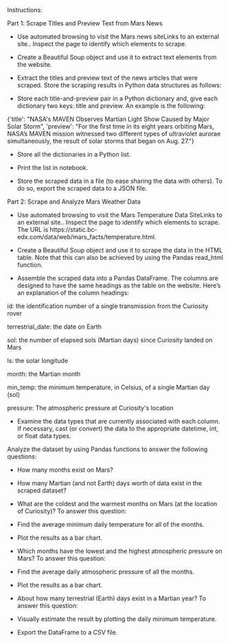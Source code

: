Instructions:


Part 1: Scrape Titles and Preview Text from Mars News


- Use automated browsing to visit the Mars news siteLinks to an external site.. Inspect the page to identify which elements to scrape.


- Create a Beautiful Soup object and use it to extract text elements from the website.


- Extract the titles and preview text of the news articles that were scraped. Store the scraping results in Python data structures as follows:


- Store each title-and-preview pair in a Python dictionary and, give each dictionary two keys: title and preview. An example is the following:


{'title': "NASA's MAVEN Observes Martian Light Show Caused by Major Solar Storm", 
 'preview': "For the first time in its eight years orbiting Mars, NASA’s MAVEN mission witnessed two different types of ultraviolet aurorae simultaneously, the result of solar storms that began on Aug. 27."}

 
- Store all the dictionaries in a Python list.


- Print the list in notebook.


- Store the scraped data in a file (to ease sharing the data with others). To do so, export the scraped data to a JSON file.


Part 2: Scrape and Analyze Mars Weather Data


- Use automated browsing to visit the Mars Temperature Data SiteLinks to an external site.. Inspect the page to identify which elements to scrape. The URL is https://static.bc-   
  edx.com/data/web/mars_facts/temperature.html.


- Create a Beautiful Soup object and use it to scrape the data in the HTML table. Note that this can also be achieved by using the Pandas read_html function. 


- Assemble the scraped data into a Pandas DataFrame. The columns are designed to have the same headings as the table on the website. Here’s an explanation of the column headings:


id: the identification number of a single transmission from the Curiosity rover


terrestrial_date: the date on Earth


sol: the number of elapsed sols (Martian days) since Curiosity landed on Mars


ls: the solar longitude


month: the Martian month


min_temp: the minimum temperature, in Celsius, of a single Martian day (sol)


pressure: The atmospheric pressure at Curiosity's location


- Examine the data types that are currently associated with each column. If necessary, cast (or convert) the data to the appropriate datetime, int, or float data types.


Analyze the dataset by using Pandas functions to answer the following questions:


- How many months exist on Mars?


- How many Martian (and not Earth) days worth of data exist in the scraped dataset?


- What are the coldest and the warmest months on Mars (at the location of Curiosity)? To answer this question:


- Find the average minimum daily temperature for all of the months.


- Plot the results as a bar chart.


- Which months have the lowest and the highest atmospheric pressure on Mars? To answer this question:


- Find the average daily atmospheric pressure of all the months.


- Plot the results as a bar chart.


- About how many terrestrial (Earth) days exist in a Martian year? To answer this question:


- Visually estimate the result by plotting the daily minimum temperature.


- Export the DataFrame to a CSV file.
